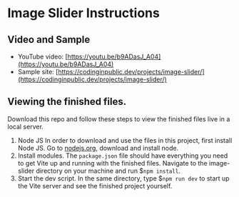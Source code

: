 # Image Slider Instructions

## Video and Sample
- YouTube video: [https://youtu.be/b9ADasJ_A04](https://youtu.be/b9ADasJ_A04)
- Sample site: [https://codinginpublic.dev/projects/image-slider/](https://codinginpublic.dev/projects/image-slider/)

## Viewing the finished files.
Download this repo and follow these steps to view the finished files live in a local server.

1. Node JS
In order to download and use the files in this project, first install Node JS. Go to [nodejs.org](https://nodejs.org), download and install node.
2. Install modules.
The `package.json` file should have everything you need to get Vite up and running with the finished files. Navigate to the image-slider directory on your machine and run $`npm install`. 
3. Start the dev script.
In the same directory, type $`npm run dev` to start up the Vite server and see the finished project yourself. 





